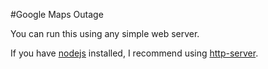 #Google Maps Outage

You can run this using any simple web server.

If you have [nodejs](nodejs.org) installed, I recommend using [http-server](npmjs.com/package/http-server).
